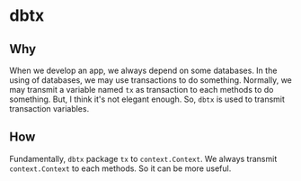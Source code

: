 # dbtx

## Why

When we develop an app, we always depend on some databases. In the using of databases, we may use transactions to do something. Normally, we may transmit a variable named `tx` as transaction to each methods to do something. But, I think it's not elegant enough. So, `dbtx` is used to transmit transaction variables.

## How

Fundamentally, `dbtx` package `tx` to `context.Context`. We always transmit `context.Context` to each methods. So it can be more useful.
